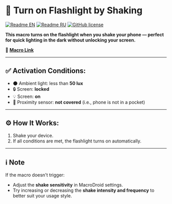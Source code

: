# 🔦 Turn on Flashlight by Shaking

[![Readme EN](https://img.shields.io/badge/README-EN-blue.svg)](./README.md)
[![Readme RU](https://img.shields.io/badge/README-RU-blue.svg)](./README_RU.md)
[![GitHub license](https://img.shields.io/badge/license-MIT-458a7b.svg)](../LICENSE)

**This macro turns on the flashlight when you shake your phone — perfect for quick lighting in the dark without unlocking your screen.**

📲 **[Macro Link](https://www.macrodroidlink.com/macrostore?id=134)**

---

## ✅ Activation Conditions:

- 🌑 Ambient light: less than **50 lux**
- 🔒 Screen: **locked**
- 💡 Screen: **on**
- 📏 Proximity sensor: **not covered** (i.e., phone is not in a pocket)

---

## ⚙️ How It Works:

1. Shake your device.
2. If all conditions are met, the flashlight turns on automatically.

---

## ℹ️ Note

If the macro doesn't trigger:

- Adjust the **shake sensitivity** in MacroDroid settings.
- Try increasing or decreasing the **shake intensity and frequency** to better suit your usage style.

